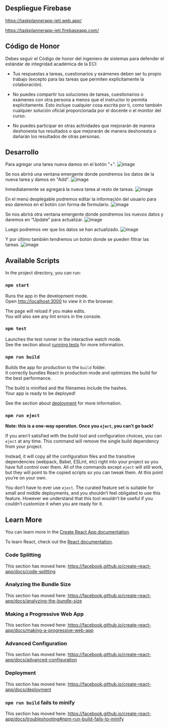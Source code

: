 
## Despliegue Firebase

https://taskplannerapp-ieti.web.app/

https://taskplannerapp-ieti.firebaseapp.com/

## Código de Honor

Debes seguir el Código de honor del ingeniero de sistemas para defender el estándar de integridad académica de la ECI:

- Tus respuestas a tareas, cuestionarios y exámenes deben ser tu propio trabajo (excepto para las tareas que permiten explícitamente la colaboración).

- No puedes compartir tus soluciones de tareas, cuestionarios o exámenes con otra persona a menos que el instructor lo permita explícitamente. Esto incluye cualquier cosa escrita por ti, como también cualquier solución oficial proporcionada por el docente o el monitor del curso.

- No puedes participar en otras actividades que mejorarán de manera deshonesta tus resultados o que mejorarán de manera deshonesta o dañarán los resultados de otras personas.


## Desarrollo

Para agregar una tarea nueva damos en el botón "+".
![image](https://user-images.githubusercontent.com/44879884/92794783-7f425c00-f375-11ea-9734-b328c9b3c443.png)

Se nos abrirá una ventana emergente donde pondremos los datos de la nueva tarea y damos en "Add".
![image](https://user-images.githubusercontent.com/44879884/92795057-b57fdb80-f375-11ea-942b-a9232c2e531e.png)

Inmediatamente se agregará la nueva tarea al resto de tareas.
![image](https://user-images.githubusercontent.com/44879884/92795203-cfb9b980-f375-11ea-91d0-1f07117dd2da.png)

En el menú desplegable podremos editar la información del usuario para eso daremos en el botón con forma de formulario.
![image](https://user-images.githubusercontent.com/44879884/92795298-e4964d00-f375-11ea-845f-00369245a2fc.png)

Se nos abrirá otra ventana emergente donde pondremos los nuevos datos y daremos en “Update” para actualizar.
![image](https://user-images.githubusercontent.com/44879884/92795535-11e2fb00-f376-11ea-8d91-b9e19960ff09.png)

Luego podremos ver que los datos se han actualizado.
![image](https://user-images.githubusercontent.com/44879884/92795599-1dcebd00-f376-11ea-9cb8-d68c220fa911.png)

Y por último también tendremos un botón donde se pueden filtrar las tareas.
![image](https://user-images.githubusercontent.com/44879884/92795918-60909500-f376-11ea-96ee-ca5340e16af5.png)


## Available Scripts

In the project directory, you can run:

### `npm start`

Runs the app in the development mode.<br />
Open [http://localhost:3000](http://localhost:3000) to view it in the browser.

The page will reload if you make edits.<br />
You will also see any lint errors in the console.

### `npm test`

Launches the test runner in the interactive watch mode.<br />
See the section about [running tests](https://facebook.github.io/create-react-app/docs/running-tests) for more information.

### `npm run build`

Builds the app for production to the `build` folder.<br />
It correctly bundles React in production mode and optimizes the build for the best performance.

The build is minified and the filenames include the hashes.<br />
Your app is ready to be deployed!

See the section about [deployment](https://facebook.github.io/create-react-app/docs/deployment) for more information.

### `npm run eject`

**Note: this is a one-way operation. Once you `eject`, you can’t go back!**

If you aren’t satisfied with the build tool and configuration choices, you can `eject` at any time. This command will remove the single build dependency from your project.

Instead, it will copy all the configuration files and the transitive dependencies (webpack, Babel, ESLint, etc) right into your project so you have full control over them. All of the commands except `eject` will still work, but they will point to the copied scripts so you can tweak them. At this point you’re on your own.

You don’t have to ever use `eject`. The curated feature set is suitable for small and middle deployments, and you shouldn’t feel obligated to use this feature. However we understand that this tool wouldn’t be useful if you couldn’t customize it when you are ready for it.

## Learn More

You can learn more in the [Create React App documentation](https://facebook.github.io/create-react-app/docs/getting-started).

To learn React, check out the [React documentation](https://reactjs.org/).

### Code Splitting

This section has moved here: https://facebook.github.io/create-react-app/docs/code-splitting

### Analyzing the Bundle Size

This section has moved here: https://facebook.github.io/create-react-app/docs/analyzing-the-bundle-size

### Making a Progressive Web App

This section has moved here: https://facebook.github.io/create-react-app/docs/making-a-progressive-web-app

### Advanced Configuration

This section has moved here: https://facebook.github.io/create-react-app/docs/advanced-configuration

### Deployment

This section has moved here: https://facebook.github.io/create-react-app/docs/deployment

### `npm run build` fails to minify

This section has moved here: https://facebook.github.io/create-react-app/docs/troubleshooting#npm-run-build-fails-to-minify
